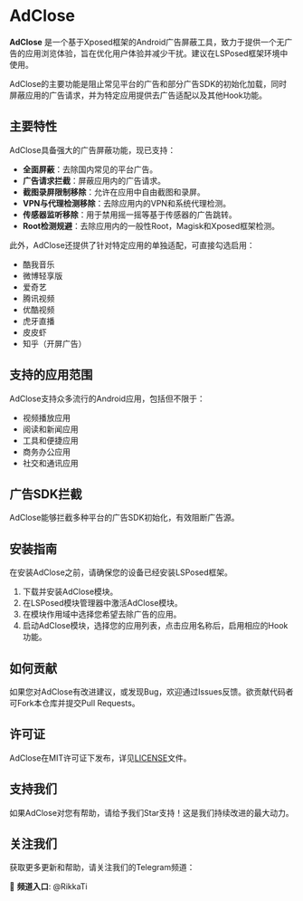 # AdClose

**AdClose** 是一个基于Xposed框架的Android广告屏蔽工具，致力于提供一个无广告的应用浏览体验，旨在优化用户体验并减少干扰。建议在LSPosed框架环境中使用。

AdClose的主要功能是阻止常见平台的广告和部分广告SDK的初始化加载，同时屏蔽应用的广告请求，并为特定应用提供去广告适配以及其他Hook功能。

## 主要特性

AdClose具备强大的广告屏蔽功能，现已支持：

- **全面屏蔽**：去除国内常见的平台广告。
- **广告请求拦截**：屏蔽应用内的广告请求。
- **截图录屏限制移除**：允许在应用中自由截图和录屏。
- **VPN与代理检测移除**：去除应用内的VPN和系统代理检测。
- **传感器监听移除**：用于禁用摇一摇等基于传感器的广告跳转。
- **Root检测规避**：去除应用内的一般性Root，Magisk和Xposed框架检测。

此外，AdClose还提供了针对特定应用的单独适配，可直接勾选启用：

- 酷我音乐
- 微博轻享版
- 爱奇艺
- 腾讯视频
- 优酷视频
- 虎牙直播
- 皮皮虾
- 知乎（开屏广告）


## 支持的应用范围

AdClose支持众多流行的Android应用，包括但不限于：

- 视频播放应用
- 阅读和新闻应用
- 工具和便捷应用
- 商务办公应用
- 社交和通讯应用

## 广告SDK拦截

AdClose能够拦截多种平台的广告SDK初始化，有效阻断广告源。

## 安装指南

在安装AdClose之前，请确保您的设备已经安装LSPosed框架。

1. 下载并安装AdClose模块。
2. 在LSPosed模块管理器中激活AdClose模块。
3. 在模块作用域中选择您希望去除广告的应用。
4. 启动AdClose模块，选择您的应用列表，点击应用名称后，启用相应的Hook功能。

## 如何贡献

如果您对AdClose有改进建议，或发现Bug，欢迎通过Issues反馈。欲贡献代码者可Fork本仓库并提交Pull Requests。

## 许可证

AdClose在MIT许可证下发布，详见[LICENSE](LICENSE)文件。

## 支持我们

如果AdClose对您有帮助，请给予我们Star支持！这是我们持续改进的最大动力。

## 关注我们

获取更多更新和帮助，请关注我们的Telegram频道：

🌟 **频道入口**: @RikkaTi
